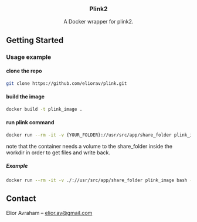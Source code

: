 <p align="center">
  <h3 align="center">Plink2</h3>

  <p align="center">
    A Docker wrapper for plink2.
  </p>
</p>

## Getting Started

### Usage example
#### clone the repo
```sh
git clone https://github.com/eliorav/plink.git
```

#### build the image
```sh
docker build -t plink_image .
```

#### run plink command
```sh
docker run --rm -it -v {YOUR_FOLDER}://usr/src/app/share_folder plink_image {PLINK_COMMAND}
```
note that the container needs a volume to the share_folder inside the workdir in order to get files and write back.
##### Example
```sh
docker run --rm -it -v ./://usr/src/app/share_folder plink_image bash -c "./plink2 --zst-decompress share_folder/all_phase3.pgen.zst > share_folder/all_phase3.pgen"
```

## Contact
Elior Avraham – elior.av@gmail.com


